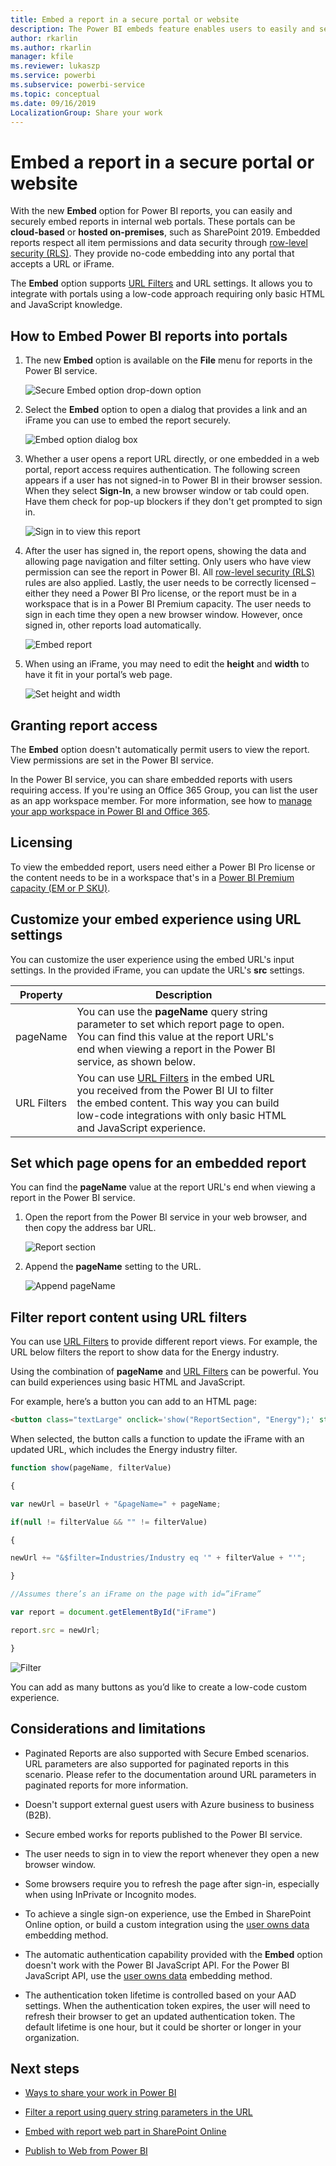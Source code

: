 ```yaml
---
title: Embed a report in a secure portal or website
description: The Power BI embeds feature enables users to easily and securely embed reports in internal web portals.
author: rkarlin
ms.author: rkarlin
manager: kfile
ms.reviewer: lukaszp
ms.service: powerbi
ms.subservice: powerbi-service
ms.topic: conceptual
ms.date: 09/16/2019
LocalizationGroup: Share your work
---
```


# Embed a report in a secure portal or website

With the new **Embed** option for Power BI reports, you can easily and securely embed reports in internal web portals. These portals can be **cloud-based** or **hosted on-premises**, such as SharePoint 2019. Embedded reports respect all item permissions and data security through [row-level security (RLS)](service-admin-rls.md). They provide no-code embedding into any portal that accepts a URL or iFrame. 

The **Embed** option supports [URL Filters](service-url-filters.md) and URL settings. It allows you to integrate with portals using a low-code approach requiring only basic HTML and JavaScript knowledge.

## How to **Embed** Power BI reports into portals

1. The new **Embed** option is available on the **File** menu for reports in the Power BI service.

    ![Secure Embed option drop-down option](media/service-embed-secure/secure-embed-drop-down-menu.png)

2. Select the **Embed** option to open a dialog that provides a link and an iFrame you can use to embed the report securely.

    ![Embed option dialog box](media/service-embed-secure/secure-embed-code-dialog.png)

3. Whether a user opens a report URL directly, or one embedded in a web portal, report access requires authentication. The following screen appears if a user has not signed-in to Power BI in their browser session. When they select **Sign-In**, a new browser window or tab could open. Have them check for pop-up blockers if they don't get prompted to sign in.

    ![Sign in to view this report](media/service-embed-secure/secure-embed-sign-in.png)

4. After the user has signed in, the report opens, showing the data and allowing page navigation and filter setting. Only users who have view permission can see the report in Power BI. All [row-level security (RLS)](service-admin-rls.md) rules are also applied. Lastly, the user needs to be correctly licensed – either they need a Power BI Pro license, or the report must be in a workspace that is in a Power BI Premium capacity. The user needs to sign in each time they open a new browser window. However, once signed in, other reports load automatically.

    ![Embed report](media/service-embed-secure/secure-embed-report.png)

5. When using an iFrame, you may need to edit the **height** and **width** to have it fit in your portal’s web page.

    ![Set height and width](media/service-embed-secure/secure-embed-size.png)

## Granting report access

The **Embed** option doesn't automatically permit users to view the report. View permissions are set in the Power BI service.

In the Power BI service, you can share embedded reports with users requiring access. If you're using an Office 365 Group, you can list the user as an app workspace member. For more information, see how to [manage your app workspace in Power BI and Office 365](service-manage-app-workspace-in-power-bi-and-office-365.md).

## Licensing

To view the embedded report, users need either a Power BI Pro license or the content needs to be in a workspace that's in a [Power BI Premium capacity (EM or P SKU)](service-admin-premium-purchase.md).

## Customize your embed experience using URL settings

You can customize the user experience using the embed URL's input settings. In the provided iFrame, you can update the URL's  **src** settings.

| Property  | Description  |  |  |  |
|--------------|-----------------------------------------------------------------------------------------------------------------------------------------------------------------------------------------------------------------------|---|---|---|
| pageName  | You can use the **pageName** query string parameter to set which report page to open. You can find this value at the report URL's end when viewing a report in the Power BI service, as shown below. |  |  |  |
| URL Filters  | You can use [URL Filters](service-url-filters.md) in the embed URL you received from the Power BI UI to filter the embed content. This way you can build low-code integrations with only basic HTML and JavaScript experience.  |  |  |  |

## Set which page opens for an embedded report 

You can find the **pageName** value at the report URL's end  when viewing a report in the Power BI service.

1. Open the report from the Power BI service in your web browser, and then copy the address bar URL.

    ![Report section](media/service-embed-secure/secure-embed-report-section.png)

2. Append the **pageName** setting to the URL.

    ![Append pageName](media/service-embed-secure/secure-embed-append-page-name.png)

## Filter report content using URL filters 

You can use [URL Filters](service-url-filters.md) to provide different report views. For example, the URL below filters the report to show data for the Energy industry.

Using the combination of **pageName** and [URL Filters](service-url-filters.md) can be powerful. You can build experiences using basic HTML and JavaScript.

For example, here’s a button you can add to an HTML page:

```html
<button class="textLarge" onclick='show("ReportSection", "Energy");' style="display: inline-block;">Show Energy</button>
```

When selected, the button calls a function to update the iFrame with an updated URL, which includes the Energy industry filter.

```javascript
function show(pageName, filterValue)

{

var newUrl = baseUrl + "&pageName=" + pageName;

if(null != filterValue && "" != filterValue)

{

newUrl += "&$filter=Industries/Industry eq '" + filterValue + "'";

}

//Assumes there’s an iFrame on the page with id=”iFrame”

var report = document.getElementById("iFrame")

report.src = newUrl;

}
```

![Filter](media/service-embed-secure/secure-embed-filter.png)

You can add as many buttons as you’d like to create a low-code custom experience. 

## Considerations and limitations

* Paginated Reports are also supported with Secure Embed scenarios.  URL parameters are also supported for paginated reports in this scenario.  Please refer to the documentation around URL parameters in paginated reports for more information.

* Doesn't support external guest users with Azure business to business (B2B).

* Secure embed works for reports published to the Power BI service.

* The user needs to sign in to view the report whenever they open a new browser window.

* Some browsers require you to refresh the page after sign-in, especially when using  InPrivate or Incognito modes.

* To achieve a single sign-on experience, use the Embed in SharePoint Online option, or build a custom integration using the [user owns data](developer/embed-sample-for-your-organization.md) embedding method. 

* The automatic authentication capability provided with the **Embed** option doesn't work with the Power BI JavaScript API. For the Power BI JavaScript API, use the [user owns data](developer/embed-sample-for-your-organization.md) embedding method. 

* The authentication token lifetime is controlled based on your AAD settings. When the authentication token expires, the user will need to refresh their browser to get an updated authentication token. The default lifetime is one hour, but it could be shorter or longer in your organization.

## Next steps

* [Ways to share your work in Power BI](service-how-to-collaborate-distribute-dashboards-reports.md)

* [Filter a report using query string parameters in the URL](service-url-filters.md)

* [Embed with report web part in SharePoint Online](service-embed-report-spo.md)

* [Publish to Web from Power BI](service-publish-to-web.md)
